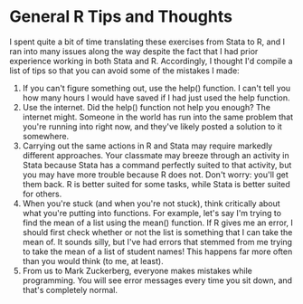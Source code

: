 # General R Tips and Thoughts

I spent quite a bit of time translating these exercises from Stata to R, and I ran into many issues along the way despite the fact that I had prior experience working in both Stata and R. Accordingly, I thought I'd compile a list of tips so that you can avoid some of the mistakes I made:

1. If you can't figure something out, use the help() function. I can't tell you how many hours I would have saved if I had just used the help function.
2. Use the internet. Did the help() function not help you enough? The internet might. Someone in the world has run into the same problem that you're running into right now, and they've likely posted a solution to it somewhere.
3. Carrying out the same actions in R and Stata may require markedly different approaches. Your classmate may breeze through an activity in Stata because Stata has a command perfectly suited to that activity, but you may have more trouble because R does not. Don't worry: you'll get them back. R is better suited for some tasks, while Stata is better suited for others.
4. When you're stuck (and when you're not stuck), think critically about what you're putting into functions. For example, let's say I'm trying to find the mean of a list using the mean() function. If R gives me an error, I should first check whether or not the list is something that I can take the mean of. It sounds silly, but I've had errors that stemmed from me trying to take the mean of a list of student names! This happens far more often than you would think (to me, at least).
5. From us to Mark Zuckerberg, everyone makes mistakes while programming. You will see error messages every time you sit down, and that's completely normal.
